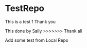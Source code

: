 # TestRepo

This is a test 1 
Thank you

This done by Sally >>>>>>>
Thank all

Add some test from Local Repo

